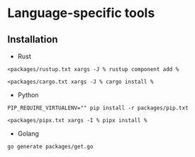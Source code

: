 # Language-specific tools

## Installation

- Rust

`<packages/rustup.txt xargs -J % rustup component add %`

`<packages/cargo.txt xargs -J % cargo install %`

- Python

`PIP_REQUIRE_VIRTUALENV="" pip install -r packages/pip.txt`

`<packages/pipx.txt xargs -I % pipx install %`

- Golang

`go generate packages/get.go`

